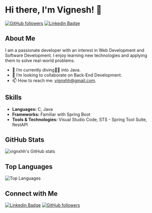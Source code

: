 # Hi there, I'm Vignesh! 👋

[![GitHub followers](https://img.shields.io/github/followers/vignxhh?label=Follow&style=social)](https://github.com/vignxhh)
[![Linkedin Badge](https://img.shields.io/badge/-vignxhh-blue?style=flat-square&logo=Linkedin&logoColor=white&link=https://www.linkedin.com/in/vignxhh/)](https://www.linkedin.com/in/vignxhh/)

## About Me

I am a passionate developer with an interest in Web Development and Software Development. I enjoy learning new technologies and applying them to solve real-world problems.

- 🌱 I’m currently diving🏊‍♂️ into Java.
- 👯 I’m looking to collaborate on Back-End Development.
- 📫 How to reach me: vignxhh@gmail.com.

## Skills

- **Languages:** C, Java
- **Frameworks:** Familiar with Spring Boot
- **Tools & Technologies:** Visual Studio Code, STS - Spring Tool Suite, RestAPI

<!-- ## Projects

Here are a few projects I've worked on:

1. **[Project Name](link-to-project-repo):** Brief description of the project.
2. **[Project Name](link-to-project-repo):** Brief description of the project.
3. **[Project Name](link-to-project-repo):** Brief description of the project.
-->

## GitHub Stats

![vignxhh's GitHub stats](https://github-readme-stats.vercel.app/api?username=vignxhh&show_icons=true&theme=radical)

## Top Languages

![Top Languages](https://github-readme-stats.vercel.app/api/top-langs/?username=vignxhh&layout=compact&theme=radical)

## Connect with Me

[![Linkedin Badge](https://img.shields.io/badge/-vignxhh-blue?style=flat-square&logo=Linkedin&logoColor=white&link=https://www.linkedin.com/in/vignxhh/)](https://www.linkedin.com/in/vignxhh/)
[![GitHub followers](https://img.shields.io/github/followers/vignxhh?label=Follow&style=social)](https://github.com/vignxhh)
<!---
vignxhh/vignxhh is a ✨ special ✨ repository because its `README.md` (this file) appears on your GitHub profile.
You can click the Preview link to take a look at your changes.
--->
